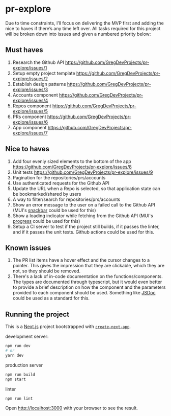 # pr-explore

Due to time constraints, I’ll focus on delivering the MVP first and adding the nice to haves if there’s any time left over. All tasks required for this project will be broken down into issues and given a numbered priority below:

## Must haves

1. Research the Github API https://github.com/GregDevProjects/pr-explore/issues/1
2. Setup empty project template https://github.com/GregDevProjects/pr-explore/issues/2
3. Establish design patterns https://github.com/GregDevProjects/pr-explore/issues/3
4. Accounts component https://github.com/GregDevProjects/pr-explore/issues/4
5. Repos component https://github.com/GregDevProjects/pr-explore/issues/5
6. PRs component https://github.com/GregDevProjects/pr-explore/issues/6
7. App component https://github.com/GregDevProjects/pr-explore/issues/7

## Nice to haves

1. Add four evenly sized elements to the bottom of the app https://github.com/GregDevProjects/pr-explore/issues/8
2. Unit tests https://github.com/GregDevProjects/pr-explore/issues/9
3. Pagination for the repositories/prs/accounts
4. Use authenticated requests for the Github API
5. Update the URL when a Repo is selected, so that application state can be bookmarked/shared by users
6. A way to filter/search for repositories/prs/accounts
7. Show an error message to the user on a failed call to the Github API (MUI's [snackbar](https://mui.com/material-ui/react-snackbar/) could be used for this)
8. Show a loading indicator while fetching from the Github API (MUI's [progress](https://mui.com/material-ui/react-progress/) could be used for this)
9. Setup a CI server to test if the project still builds, if it passes the linter, and if it passes the unit tests. Github actions could be used for this.

## Known issues

1. The PR list items have a hover effect and the cursor changes to a pointer. This gives the impression that they are clickable, which they are not, so they should be removed.
2. There's a lack of in-code documentation on the functions/components. The types are documented through typescript, but it would even better to provide a brief description on how the component and the parameters provided to each component should be used. Something like [JSDoc](https://jsdoc.app/) could be used as a standard for this.

## Running the project

This is a [Next.js](https://nextjs.org/) project bootstrapped with [`create-next-app`](https://github.com/vercel/next.js/tree/canary/packages/create-next-app).

development server:

```bash
npm run dev
# or
yarn dev
```

production server

```bash
npm run build
npm start
```

linter

```bash
npm run lint
```

Open [http://localhost:3000](http://localhost:3000) with your browser to see the result.
